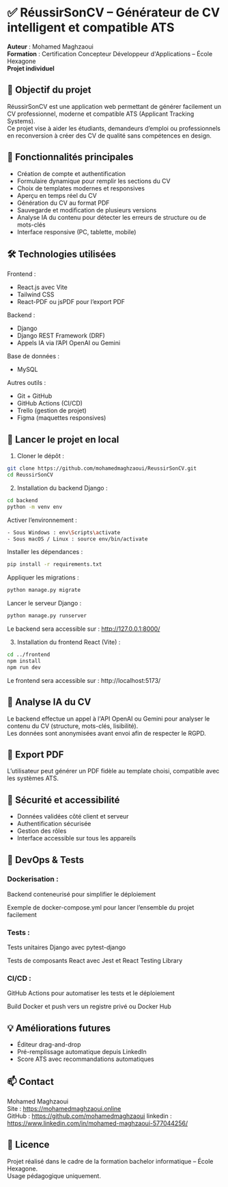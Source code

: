# ✅ RéussirSonCV – Générateur de CV intelligent et compatible ATS

**Auteur** : Mohamed Maghzaoui  
**Formation** : Certification Concepteur Développeur d'Applications – École Hexagone  
**Projet individuel**

## 🎯 Objectif du projet

RéussirSonCV est une application web permettant de générer facilement un CV professionnel, moderne et compatible ATS (Applicant Tracking Systems).  
Ce projet vise à aider les étudiants, demandeurs d’emploi ou professionnels en reconversion à créer des CV de qualité sans compétences en design.

## 🔧 Fonctionnalités principales

- Création de compte et authentification  
- Formulaire dynamique pour remplir les sections du CV  
- Choix de templates modernes et responsives  
- Aperçu en temps réel du CV  
- Génération du CV au format PDF  
- Sauvegarde et modification de plusieurs versions  
- Analyse IA du contenu pour détecter les erreurs de structure ou de mots-clés  
- Interface responsive (PC, tablette, mobile)

## 🛠️ Technologies utilisées

Frontend :
- React.js avec Vite
- Tailwind CSS
- React-PDF ou jsPDF pour l’export PDF

Backend :
- Django
- Django REST Framework (DRF)
- Appels IA via l’API OpenAI ou Gemini

Base de données :
- MySQL 

Autres outils :
- Git + GitHub
- GitHub Actions (CI/CD)
- Trello (gestion de projet)
- Figma (maquettes responsives)

## 🚀 Lancer le projet en local

1. Cloner le dépôt :
```bash
git clone https://github.com/mohamedmaghzaoui/ReussirSonCV.git  
cd ReussirSonCV
```

2. Installation du backend Django :
```bash
cd backend  
python -m venv env
```

Activer l’environnement :
```bash
- Sous Windows : env\Scripts\activate  
- Sous macOS / Linux : source env/bin/activate
```
Installer les dépendances :
```bash
pip install -r requirements.txt
```

Appliquer les migrations :
```bash
python manage.py migrate
```

Lancer le serveur Django :
```bash
python manage.py runserver
```

Le backend sera accessible sur : http://127.0.0.1:8000/

3. Installation du frontend React (Vite) :
```bash
cd ../frontend  
npm install  
npm run dev
```

Le frontend sera accessible sur : http://localhost:5173/

## 🤖 Analyse IA du CV

Le backend effectue un appel à l'API OpenAI ou Gemini pour analyser le contenu du CV (structure, mots-clés, lisibilité).  
Les données sont anonymisées avant envoi afin de respecter le RGPD.

## 📄 Export PDF

L’utilisateur peut générer un PDF fidèle au template choisi, compatible avec les systèmes ATS.

## 🔐 Sécurité et accessibilité

- Données validées côté client et serveur  
- Authentification sécurisée  
- Gestion des rôles  
- Interface accessible sur tous les appareils

## 🐳 DevOps & Tests

### Dockerisation :

Backend  conteneurisé pour simplifier le déploiement

Exemple de docker-compose.yml pour lancer l’ensemble du projet facilement

### Tests :

Tests unitaires Django avec pytest-django

Tests de composants React avec Jest et React Testing Library

### CI/CD :

GitHub Actions pour automatiser les tests et le déploiement

Build Docker et push vers un registre privé ou Docker Hub
## 💡 Améliorations futures

- Éditeur drag-and-drop  
- Pré-remplissage automatique depuis LinkedIn  
- Score ATS avec recommandations automatiques

## 📫 Contact

Mohamed Maghzaoui  
Site : https://mohamedmaghzaoui.online  
GitHub : https://github.com/mohamedmaghzaoui
linkedin : https://www.linkedin.com/in/mohamed-maghzaoui-577044256/

## 📜 Licence

Projet réalisé dans le cadre de la formation bachelor informatique – École Hexagone.  
Usage pédagogique uniquement.
